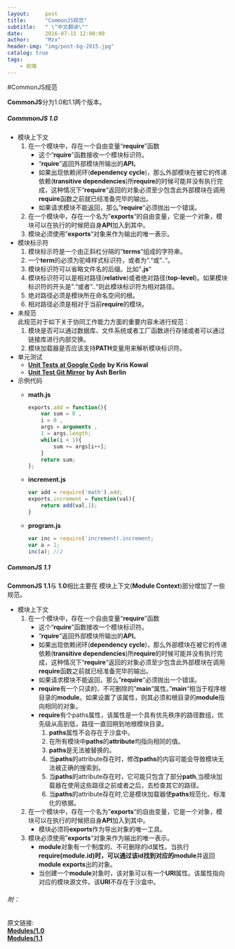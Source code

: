 ```yaml
---
layout:     post
title:      "CommonJS规范"
subtitle:   " \"中文翻译\""
date:       2016-07-15 12:00:00
author:     "Mzx"
header-img: "img/post-bg-2015.jpg"
catalog: true
tags:
    - 前端
---
```

#CommonJS规范

**CommonJS**分为1.0和1.1两个版本。
##### CommmonJS 1.0   
* 模块上下文  
	1. 在一个模块中，存在一个自由变量“**require**”函数
		* 这个“**rquire**”函数接收一个模块标识符。
		* “**rquire**”返回外部模块所输出的**API**。
		* 如果出现依赖闭环(**dependency cycle**)，那么外部模块在被它的传递依赖(**transitive dependencies**)所**require**的时候可能并没有执行完成，这种情况下“**require**“返回的对象必须至少包含此外部模块在调用**require**函数之前就已经准备完毕的输出。
		* 如果请求模块不能返回，那么”**require**“必须抛出一个错误。
	2. 在一个模块中，存在一个名为”**exports**“的自由变量，它是一个对象，模块可以在执行的时候把自身**API**加入到其中。
	3. 模块必须使用”**exports**“对象来作为输出的唯一表示。
* 模块标示符
	1. 模块标示符是一个由正斜杠分隔的”**terms**“组成的字符串。
	2. 一个**term**的必须为驼峰样式标识符，或者为”.“或”..“。
	3. 模块标识符可以省略文件名的后缀。比如”**.js**“
	4. 模块标识符可以是相对路径(**relative**)或者绝对路径(**top-level**)。如果模块标识符的开头是”.“或者”..“则此模块标识符为相对路径。
	5. 绝对路径必须是模块所在命名空间的根。
	6. 相对路径必须是相对于当前**require**的模块。
* 未规范   
	此规范对于如下关于协同工作能力方面的重要内容未进行规范：
	1. 模块是否可以通过数据库、文件系统或者工厂函数进行存储或者可以通过链接库进行内部交换。
	2. 模块加载器是否应该支持**PATH**变量用来解析模块标识符。
* 单元测试
	* [**Unit Tests at Google Code**](http://code.google.com/p/interoperablejs/)  **by Kris Kowal**
	* [**Unit Test Git Mirror**](http://github.com/ashb/interoperablejs/tree/master) **by Ash Berlin**
* 示例代码
	* **math.js**   
	
		```javascript
		exports.add = function(){
			var sum = 0 ,
			i = 0 ,
			args = arguments ,
			1 = args.length;
			while(i < 1){
				sum += args[i++];
			}
			return sum;
		};
		```
	* **increment.js**  
	
		```javascript
		var add = require('math').add;
		exports.increment = function(val){
			return add(val,1);
		}
		```
	* **program.js**
	
		```js
		var inc = require('increment).increment;
		var a = 1;
		inc(a); //2
		```	 
##### CommonJS 1.1
**CommonJS 1.1**与 **1.0**相比主要在 模块上下文(**Module Context**)部分增加了一些规范。   

* 模块上下文  
	1. 在一个模块中，存在一个自由变量“**require**”函数
		* 这个“**rquire**”函数接收一个模块标识符。
		* “**rquire**”返回外部模块所输出的**API**。
		* 如果出现依赖闭环(**dependency cycle**)，那么外部模块在被它的传递依赖(**transitive dependencies**)所**require**的时候可能并没有执行完成，这种情况下“**require**“返回的对象必须至少包含此外部模块在调用**require**函数之前就已经准备完毕的输出。
		* 如果请求模块不能返回，那么”**require**“必须抛出一个错误。
		* **require**有一个只读的、不可删除的”**main**“属性。”**main**“相当于程序根目录的**module**。如果设置了该属性，则其必须和根目录的**module**指向相同的对象。
		* **require**有个paths属性，该属性是一个具有优先秩序的路径数组，优先级从高到低，路径一直回朔到地根模块目录。
			1. **paths**属性不会存在于沙盒中。
			2. 在所有模块中**paths**的**attribute**均指向相同的值。
			3. **paths**是无法被替换的。
			4. 当**paths**的attribute存在时，修改**paths**的内容可能会导致模块无法被正确的搜索到。
			5. 当**paths**的attribute存在时，它可能只包含了部分**path**,当模块加载器在使用这些路径之前或者之后，去检查其它的路径。
			6. 当**paths**的attribute存在时,它是模块加载器使**paths**规范化、标准化的依据。
	2. 在一个模块中，存在一个名为”**exports**“的自由变量，它是一个对象，模块可以在执行的时候把自身**API**加入到其中。
		* 模块必须将**exports**作为导出对象的唯一工具。
	3. 模块必须使用”**exports**“对象来作为输出的唯一表示。
		* **module**对象有一个制度的、不可删除的id属性。当执行**require(module.id)**时，可以通过该id找到对应的**module**并返回**module exports**出的对象。
		* 当创建一个**module**对象时，该对象可以有一个**URI**属性。该属性指向对应的模块源文件。该**URI**不存在于沙盒中。


###### 附：
原文链接:  
	 [**Modules/1.0**](http://wiki.commonjs.org/wiki/Modules/1.0)     
	 [**Modules/1.1**](http://wiki.commonjs.org/wiki/Modules/1.1)